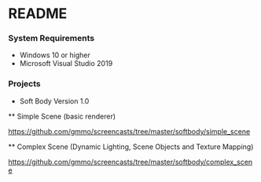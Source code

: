 # README #

### System Requirements ###

* Windows 10 or higher
* Microsoft Visual Studio 2019

### Projects ###

* Soft Body Version 1.0

** Simple Scene (basic renderer)

https://github.com/gmmo/screencasts/tree/master/softbody/simple_scene

** Complex Scene (Dynamic Lighting, Scene Objects and Texture Mapping)

https://github.com/gmmo/screencasts/tree/master/softbody/complex_scene
